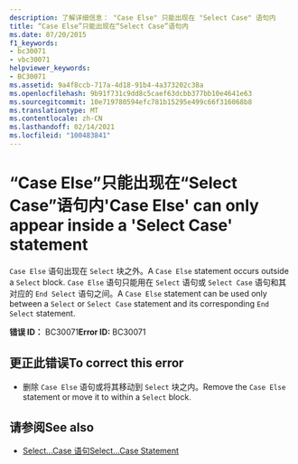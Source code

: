 ```yaml
---
description: 了解详细信息： "Case Else" 只能出现在 "Select Case" 语句内
title: “Case Else”只能出现在“Select Case”语句内
ms.date: 07/20/2015
f1_keywords:
- bc30071
- vbc30071
helpviewer_keywords:
- BC30071
ms.assetid: 9a4f8ccb-717a-4d18-91b4-4a373202c38a
ms.openlocfilehash: 9b91f731c9dd8c5caef63dcbb377bb10e4641e63
ms.sourcegitcommit: 10e719780594efc781b15295e499c66f316068b8
ms.translationtype: MT
ms.contentlocale: zh-CN
ms.lasthandoff: 02/14/2021
ms.locfileid: "100483841"
---
```

# <a name="case-else-can-only-appear-inside-a-select-case-statement"></a><span data-ttu-id="550af-103">“Case Else”只能出现在“Select Case”语句内</span><span class="sxs-lookup"><span data-stu-id="550af-103">'Case Else' can only appear inside a 'Select Case' statement</span></span>

<span data-ttu-id="550af-104">`Case Else` 语句出现在 `Select` 块之外。</span><span class="sxs-lookup"><span data-stu-id="550af-104">A `Case Else` statement occurs outside a `Select` block.</span></span> <span data-ttu-id="550af-105">`Case Else` 语句只能用在 `Select` 语句或 `Select Case` 语句和其对应的 `End Select` 语句之间。</span><span class="sxs-lookup"><span data-stu-id="550af-105">A `Case Else` statement can be used only between a `Select` or `Select Case` statement and its corresponding `End Select` statement.</span></span>  
  
 <span data-ttu-id="550af-106">**错误 ID：** BC30071</span><span class="sxs-lookup"><span data-stu-id="550af-106">**Error ID:** BC30071</span></span>  
  
## <a name="to-correct-this-error"></a><span data-ttu-id="550af-107">更正此错误</span><span class="sxs-lookup"><span data-stu-id="550af-107">To correct this error</span></span>  
  
- <span data-ttu-id="550af-108">删除 `Case Else` 语句或将其移动到 `Select` 块之内。</span><span class="sxs-lookup"><span data-stu-id="550af-108">Remove the `Case Else` statement or move it to within a `Select` block.</span></span>  
  
## <a name="see-also"></a><span data-ttu-id="550af-109">请参阅</span><span class="sxs-lookup"><span data-stu-id="550af-109">See also</span></span>

- [<span data-ttu-id="550af-110">Select...Case 语句</span><span class="sxs-lookup"><span data-stu-id="550af-110">Select...Case Statement</span></span>](../language-reference/statements/select-case-statement.md)
